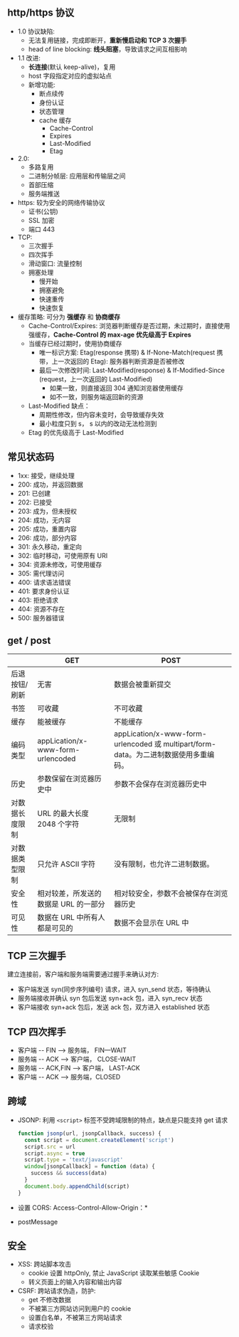 ## http/https 协议

- 1.0 协议缺陷:
  - 无法复用链接，完成即断开，**重新慢启动和 TCP 3 次握手**
  - head of line blocking: **线头阻塞**，导致请求之间互相影响
- 1.1 改进:
  - **长连接**(默认 keep-alive)，复用
  - host 字段指定对应的虚拟站点
  - 新增功能:
    - 断点续传
    - 身份认证
    - 状态管理
    - cache 缓存
      - Cache-Control
      - Expires
      - Last-Modified
      - Etag
- 2.0:
  - 多路复用
  - 二进制分帧层: 应用层和传输层之间
  - 首部压缩
  - 服务端推送
- https: 较为安全的网络传输协议
  - 证书(公钥)
  - SSL 加密
  - 端口 443
- TCP:
  - 三次握手
  - 四次挥手
  - 滑动窗口: 流量控制
  - 拥塞处理
    - 慢开始
    - 拥塞避免
    - 快速重传
    - 快速恢复
- 缓存策略: 可分为 **强缓存** 和 **协商缓存**
  - Cache-Control/Expires: 浏览器判断缓存是否过期，未过期时，直接使用强缓存，**Cache-Control 的 max-age 优先级高于 Expires**
  - 当缓存已经过期时，使用协商缓存
    - 唯一标识方案: Etag(response 携带) & If-None-Match(request 携带，上一次返回的 Etag): 服务器判断资源是否被修改
    - 最后一次修改时间: Last-Modified(response) & If-Modified-Since (request，上一次返回的 Last-Modified)
      - 如果一致，则直接返回 304 通知浏览器使用缓存
      - 如不一致，则服务端返回新的资源
  - Last-Modified 缺点：
    - 周期性修改，但内容未变时，会导致缓存失效
    - 最小粒度只到 s， s 以内的改动无法检测到
  - Etag 的优先级高于 Last-Modified

## 常见状态码

- 1xx: 接受，继续处理
- 200: 成功，并返回数据
- 201: 已创建
- 202: 已接受
- 203: 成为，但未授权
- 204: 成功，无内容
- 205: 成功，重置内容
- 206: 成功，部分内容
- 301: 永久移动，重定向
- 302: 临时移动，可使用原有 URI
- 304: 资源未修改，可使用缓存
- 305: 需代理访问
- 400: 请求语法错误
- 401: 要求身份认证
- 403: 拒绝请求
- 404: 资源不存在
- 500: 服务器错误

## get / post

|                | GET                                   | POST                                                                                 |
| -------------- | ------------------------------------- | ------------------------------------------------------------------------------------ |
| 后退按钮/刷新  | 无害                                  | 数据会被重新提交                                                                     |
| 书签           | 可收藏                                | 不可收藏                                                                             |
| 缓存           | 能被缓存                              | 不能缓存                                                                             |
| 编码类型       | appLication/x-www-form-urlencoded     | appLication/x-www-form-urlencoded 或 multipart/form-data。为二进制数据使用多重编码。 |
| 历史           | 参数保留在浏览器历史中                | 参数不会保存在浏览器历史中                                                           |
| 对数据长度限制 | URL 的最大长度 2048 个字符            | 无限制                                                                               |
| 对数据类型限制 | 只允许 ASCII 字符                     | 没有限制，也允许二进制数据。                                                         |
| 安全性         | 相对较差，所发送的数据是 URL 的一部分 | 相对较安全，参数不会被保存在浏览器历史                                               |
| 可见性         | 数据在 URL 中所有人都是可见的         | 数据不会显示在 URL 中                                                                |

## TCP 三次握手

建立连接前，客户端和服务端需要通过握手来确认对方:

- 客户端发送 syn(同步序列编号) 请求，进入 syn_send 状态，等待确认
- 服务端接收并确认 syn 包后发送 syn+ack 包，进入 syn_recv 状态
- 客户端接收 syn+ack 包后，发送 ack 包，双方进入 established 状态

## TCP 四次挥手

- 客户端 -- FIN --> 服务端， FIN—WAIT
- 服务端 -- ACK --> 客户端， CLOSE-WAIT
- 服务端 -- ACK,FIN --> 客户端， LAST-ACK
- 客户端 -- ACK --> 服务端，CLOSED

## 跨域

- JSONP: 利用 `<script>` 标签不受跨域限制的特点，缺点是只能支持 get 请求

  ```js
  function jsonp(url, jsonpCallback, success) {
    const script = document.createElement('script')
    script.src = url
    script.async = true
    script.type = 'text/javascript'
    window[jsonpCallback] = function (data) {
      success && success(data)
    }
    document.body.appendChild(script)
  }
  ```

- 设置 CORS: Access-Control-Allow-Origin：\*
- postMessage

## 安全

- XSS: 跨站脚本攻击
  - cookie 设置 httpOnly, 禁止 JavaScript 读取某些敏感 Cookie
  - 转义页面上的输入内容和输出内容
- CSRF: 跨站请求伪造，防护:
  - get 不修改数据
  - 不被第三方网站访问到用户的 cookie
  - 设置白名单，不被第三方网站请求
  - 请求校验
